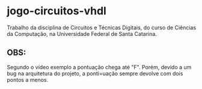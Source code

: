 # jogo-circuitos-vhdl
Trabalho da disciplina de Circuitos e Técnicas Digitais, do curso de Ciências da Computação, na Universidade Federal de Santa Catarina.

## OBS:
Segundo o vídeo exemplo a pontuação chega até "F". Porém, devido a um bug na arquitetura do projeto, a ponti=uação sempre devolve com dois pontos a menos.